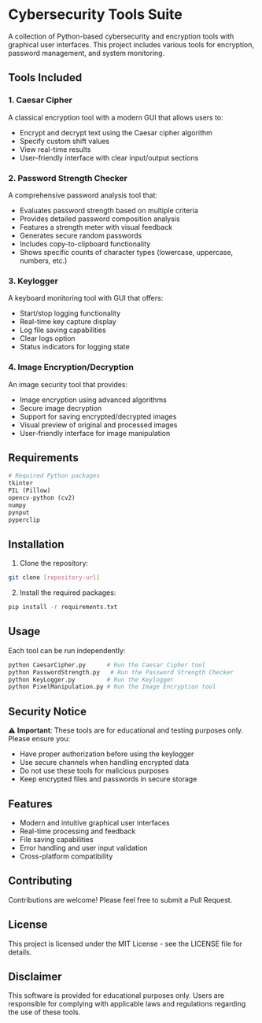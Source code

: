 # Cybersecurity Tools Suite

A collection of Python-based cybersecurity and encryption tools with graphical user interfaces. This project includes various tools for encryption, password management, and system monitoring.

## Tools Included

### 1. Caesar Cipher
A classical encryption tool with a modern GUI that allows users to:
- Encrypt and decrypt text using the Caesar cipher algorithm
- Specify custom shift values
- View real-time results
- User-friendly interface with clear input/output sections

### 2. Password Strength Checker
A comprehensive password analysis tool that:
- Evaluates password strength based on multiple criteria
- Provides detailed password composition analysis
- Features a strength meter with visual feedback
- Generates secure random passwords
- Includes copy-to-clipboard functionality
- Shows specific counts of character types (lowercase, uppercase, numbers, etc.)

### 3. Keylogger
A keyboard monitoring tool with GUI that offers:
- Start/stop logging functionality
- Real-time key capture display
- Log file saving capabilities
- Clear logs option
- Status indicators for logging state

### 4. Image Encryption/Decryption
An image security tool that provides:
- Image encryption using advanced algorithms
- Secure image decryption
- Support for saving encrypted/decrypted images
- Visual preview of original and processed images
- User-friendly interface for image manipulation

## Requirements

```python
# Required Python packages
tkinter
PIL (Pillow)
opencv-python (cv2)
numpy
pynput
pyperclip
```

## Installation

1. Clone the repository:
```bash
git clone [repository-url]
```

2. Install the required packages:
```bash
pip install -r requirements.txt
```

## Usage

Each tool can be run independently:

```bash
python CaesarCipher.py      # Run the Caesar Cipher tool
python PasswordStrength.py   # Run the Password Strength Checker
python KeyLogger.py         # Run the Keylogger
python PixelManipulation.py # Run the Image Encryption tool
```

## Security Notice

⚠️ **Important**: These tools are for educational and testing purposes only. Please ensure you:
- Have proper authorization before using the keylogger
- Use secure channels when handling encrypted data
- Do not use these tools for malicious purposes
- Keep encrypted files and passwords in secure storage

## Features

- Modern and intuitive graphical user interfaces
- Real-time processing and feedback
- File saving capabilities
- Error handling and user input validation
- Cross-platform compatibility

## Contributing

Contributions are welcome! Please feel free to submit a Pull Request.

## License

This project is licensed under the MIT License - see the LICENSE file for details.

## Disclaimer

This software is provided for educational purposes only. Users are responsible for complying with applicable laws and regulations regarding the use of these tools. 